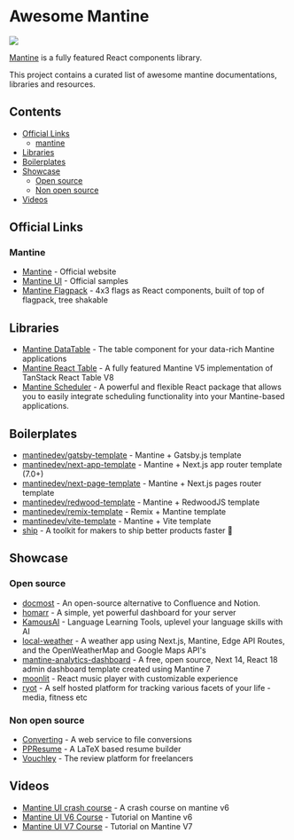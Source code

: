 # Awesome Mantine

[![](https://cdn.rawgit.com/sindresorhus/awesome/master/media/badge.svg)](http://awesome.es)

[Mantine](https://mantine.dev) is a fully featured React components library.

This project contains a curated list of awesome mantine documentations,
libraries and resources.

## Contents

- [Official Links](#official-links)
  - [mantine](#mantine)
- [Libraries](#libraries)
- [Boilerplates](#boilerplates)
- [Showcase](#showcase)
  - [Open source](#open-source)
  - [Non open source](#non-open-source)
- [Videos](#videos)

## Official Links

### Mantine

- [Mantine](https://mantine.dev) - Official website
- [Mantine UI](https://ui.mantine.dev/) - Official samples
- [Mantine Flagpack](https://mantinedev.github.io/mantine-flagpack/) - 4x3 flags
  as React components, built of top of flagpack, tree shakable

## Libraries

- [Mantine DataTable](https://icflorescu.github.io/mantine-datatable/) - The
  table component for your data-rich Mantine applications
- [Mantine React Table](https://www.mantine-react-table.com/) - A fully featured
  Mantine V5 implementation of TanStack React Table V8
- [Mantine Scheduler](https://github.com/jadamita/mantine-scheduler) - A
  powerful and flexible React package that allows you to easily integrate
  scheduling functionality into your Mantine-based applications.

## Boilerplates

- [mantinedev/gatsby-template](https://github.com/mantinedev/gatsby-template) -
  Mantine + Gatsby.js template
- [mantinedev/next-app-template](https://github.com/mantinedev/next-app-template) - Mantine + Next.js app router template (7.0+)
- [mantinedev/next-page-template](https://github.com/mantinedev/next-pages-template) - Mantine + Next.js pages router template
- [mantinedev/redwood-template](https://github.com/mantinedev/redwood-template) - Mantine + RedwoodJS template
- [mantinedev/remix-template](https://github.com/mantinedev/remix-template) - Remix + Mantine template
- [mantinedev/vite-template](https://github.com/mantinedev/vite-template) - Mantine + Vite template
- [ship](https://github.com/paralect/ship) - A toolkit for makers to ship better
  products faster 🚀

## Showcase

### Open source

- [docmost](https://docmost.com/) - An open-source alternative to Confluence and
  Notion.
- [homarr](https://github.com/ajnart/homarr) - A simple, yet powerful dashboard
  for your server
- [KamousAI](https://github.com/Ali-Hussein-dev/KamousAI) - Language Learning
  Tools, uplevel your language skills with AI
- [local-weather](https://localwx.vercel.app/) - A weather app using Next.js,
  Mantine, Edge API Routes, and the OpenWeatherMap and Google Maps API's
- [mantine-analytics-dashboard](https://github.com/design-sparx/mantine-analytics-dashboard) - A free, open source, Next 14, React 18 admin dashboard template created using Mantine 7
- [moonlit](https://github.com/bgwastu/moonlit) - React music player with
  customizable experience
- [ryot](https://github.com/ignisda/ryot) - A self hosted platform for tracking
  various facets of your life - media, fitness etc

### Non open source

- [Converting](https://converting.to/) - A web service to file conversions
- [PPResume](http://ppresume.com/) - A LaTeX based resume builder
- [Vouchley](https://www.vouchley.com/) - The review platform for freelancers

## Videos

- [Mantine UI crash course](https://www.youtube.com/watch?v=U9MaICpcNRI) - A
  crash course on mantine v6
- [Mantine UI V6 Course](https://www.youtube.com/playlist?list=PLxt4i7QVE68-iimjALLoOIMzY7Tg0lEaY) - Tutorial on Mantine v6
- [Mantine UI V7 Course](https://www.youtube.com/watch?v=EMoKmShoM_U&list=PLxt4i7QVE688fQGmZzWt_cpKbi5phODkE) - Tutorial on Mantine V7
